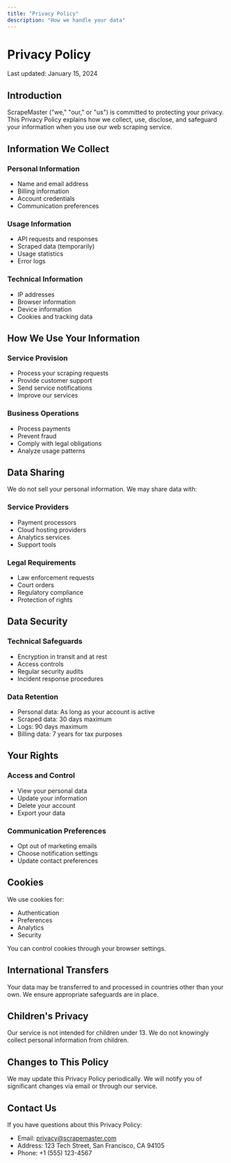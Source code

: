```yaml
---
title: "Privacy Policy"
description: "How we handle your data"
---
```


# Privacy Policy

Last updated: January 15, 2024

## Introduction

ScrapeMaster ("we," "our," or "us") is committed to protecting your privacy. This Privacy Policy explains how we collect, use, disclose, and safeguard your information when you use our web scraping service.

## Information We Collect

### Personal Information
- Name and email address
- Billing information
- Account credentials
- Communication preferences

### Usage Information
- API requests and responses
- Scraped data (temporarily)
- Usage statistics
- Error logs

### Technical Information
- IP addresses
- Browser information
- Device information
- Cookies and tracking data

## How We Use Your Information

### Service Provision
- Process your scraping requests
- Provide customer support
- Send service notifications
- Improve our services

### Business Operations
- Process payments
- Prevent fraud
- Comply with legal obligations
- Analyze usage patterns

## Data Sharing

We do not sell your personal information. We may share data with:

### Service Providers
- Payment processors
- Cloud hosting providers
- Analytics services
- Support tools

### Legal Requirements
- Law enforcement requests
- Court orders
- Regulatory compliance
- Protection of rights

## Data Security

### Technical Safeguards
- Encryption in transit and at rest
- Access controls
- Regular security audits
- Incident response procedures

### Data Retention
- Personal data: As long as your account is active
- Scraped data: 30 days maximum
- Logs: 90 days maximum
- Billing data: 7 years for tax purposes

## Your Rights

### Access and Control
- View your personal data
- Update your information
- Delete your account
- Export your data

### Communication Preferences
- Opt out of marketing emails
- Choose notification settings
- Update contact preferences

## Cookies

We use cookies for:
- Authentication
- Preferences
- Analytics
- Security

You can control cookies through your browser settings.

## International Transfers

Your data may be transferred to and processed in countries other than your own. We ensure appropriate safeguards are in place.

## Children's Privacy

Our service is not intended for children under 13. We do not knowingly collect personal information from children.

## Changes to This Policy

We may update this Privacy Policy periodically. We will notify you of significant changes via email or through our service.

## Contact Us

If you have questions about this Privacy Policy:

- Email: privacy@scrapemaster.com
- Address: 123 Tech Street, San Francisco, CA 94105
- Phone: +1 (555) 123-4567